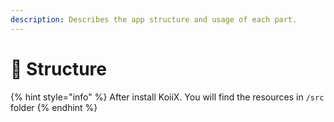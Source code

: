 ```yaml
---
description: Describes the app structure and usage of each part.
---
```


# 📃 Structure

{% hint style="info" %}
After install KoiiX. You will find the resources in `/src` folder
{% endhint %}
